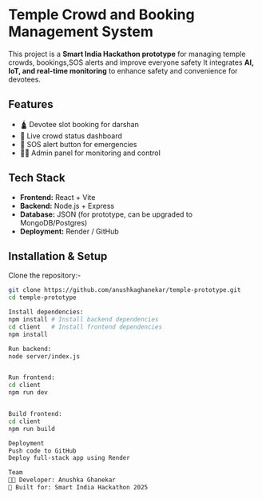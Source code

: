 # Temple Crowd and Booking Management System
This project is a **Smart India Hackathon prototype** for managing temple crowds, bookings,SOS alerts and improve everyone safety
It integrates **AI, IoT, and real-time monitoring** to enhance safety and convenience for devotees.

## Features
- 🛕 Devotee slot booking for darshan  
- 👥 Live crowd status dashboard  
- 🚨 SOS alert button for emergencies  
- 👨‍💻 Admin panel for monitoring and control  

## Tech Stack
- **Frontend:** React + Vite  
- **Backend:** Node.js + Express  
- **Database:** JSON (for prototype, can be upgraded to MongoDB/Postgres)  
- **Deployment:** Render / GitHub  

## Installation & Setup
Clone the repository:-
```bash
git clone https://github.com/anushkaghanekar/temple-prototype.git
cd temple-prototype

Install dependencies:
npm install # Install backend dependencies
cd client   # Install frontend dependencies
npm install

Run backend:
node server/index.js


Run frontend:
cd client
npm run dev


Build frontend:
cd client
npm run build

Deployment
Push code to GitHub
Deploy full-stack app using Render

Team
👩‍💻 Developer: Anushka Ghanekar
🎯 Built for: Smart India Hackathon 2025












































